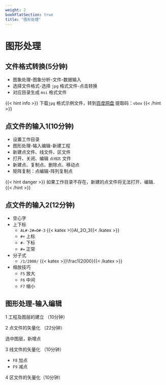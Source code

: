 ```yaml
---
weight: 2
bookFlatSection: true
title: "图形处理"
---
```


# 图形处理

## 文件格式转换(5分钟) 

- 图象处理-图象分析-文件-数据输入
- 选择文件格式-选择 `jpg` 格式文件-点击转换
- 对应目录生成 `msi` 格式文件

{{< hint info >}}
下载`jpg` 格式示例文件，转到[百度网盘](https://pan.baidu.com/s/17MlzKr2_zskz5K7lmE2Prw) 提取码：`vbox`
{{< /hint >}}


## 点文件的输入1(10分钟)

+ 设置工作目录
+ 图形处理-输入编辑-新建工程
+ 新建点文件、线文件、区文件
+ 打开、关闭、编辑 `点线区` 文件
+ 新建点、复制点、删除点、移动点
+ 矩阵复制：点编辑-阵列复制点

{{< hint danger >}}
如果工作目录不存在，新建的点文件将无法打开、编辑．
{{< /hint >}}

## 点文件的输入2(12分钟)

+ 空心字
+ 上下标 
	- `AL#-2#=O#-3`  {{< katex >}}Al_2O_3{{< /katex >}}
	- `#+` 上标
	- `#-` 下标
	- `#=` 正常
+ 分子式
	- `/1/2000/` {{< katex >}}\frac1{2000}{{< /katex >}}
+ 缩放技巧
	- `F5` 放大
	- `F6` 中间
	- `F7` 缩小
 

## 图形处理-输入编辑

1 工程及图层的建立 （10分钟）

2 点文件的矢量化 （22分钟）

选中图层，新增点

3 线文件的矢量化 （10分钟）

- `F8` 加点
- `F9` 减点

4 区文件的矢量化（10分钟）